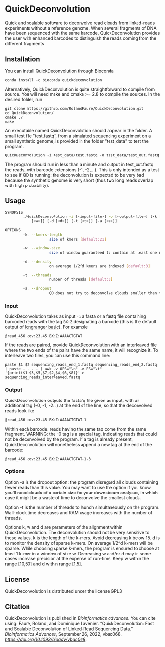 # QuickDeconvolution

Quick and scalable software to deconvolve read clouds from linked-reads experiments without a reference genome. When several fragments of DNA have been sequenced with the same barcode, QuickDeconvolution provides the user with enhanced barcodes to distinguish the reads coming from the different fragments

## Installation

You can install QuickDeconvolution through Bioconda
```
conda install -c bioconda quickdeconvolution
```

Alternatively, QuickDeconvolution is quite straightforward to compile from source.
You will need make and cmake >= 2.8 to compile the sources. In the desired folder, run

```
git clone https://github.com/RolandFaure/QuickDeconvolution.git
cd QuickDeconvolution/
cmake ./
make
```

An executable named QuickDeconvolution should appear in the folder. A small test file "test.fastq", from a simulated sequencing experiment on a small synthetic genome, is provided in the folder "test_data" to test the program.
```
QuickDeconvolution -i test_data/test.fastq -o test_data/test_out.fastq
```
The program should run in less than a minute and output in test_out.fastq the reads, with barcode extensions (-1, -2,...). This is only intended as a test to see if QD is running: the deconvolution is expected to be very bad because the synthetic genome is very short (thus two long reads overlap with high probability).

## Usage

```bash
SYNOPSIS
        ./QuickDeconvolution -i [<input-file>] -o [<output-file>] [-k [<k>]] [-w
            [<w>]] [-d [<d>]] [-t [<t>]] [-a [<a>]]

OPTIONS
        -k, --kmers-length
                    size of kmers [default:21]

        -w, --window-size
                    size of window guaranteed to contain at least one minimizing kmer [default:40]

        -d, --density
                    on average 1/2^d kmers are indexed [default:3]

        -t, --threads
                    number of threads [default:1]

        -a, --dropout
                    QD does not try to deconvolve clouds smaller than this value [default:0]

```

### Input

QuickDeconvolution takes as input `-i` a fasta or a fastq file containing barcoded reads with the tag `BX:Z` designating a barcode (this is the default output of [longranger basic](https://support.10xgenomics.com/genome-exome/software/pipelines/latest/advanced/other-pipelines)). For example
```
@read_456 cov:23.45 BX:Z:AAAACTGTAT
```
If the reads are paired, provide QuickDeconvolution with an interleaved file where the two ends of the pairs have the same name, it will recognize it. To interleave two files, you can use this command line: 
```
paste $1 $2 sequencing_reads_end_1.fastq sequencing_reads_end_2.fastq | paste - - - - | awk -v OFS="\n" -v FS="\t" '{print($1,$3,$5,$7,$2,$4,$6,$8)}' > sequencing_reads_interleaved.fastq
```

### Output

QuickDeconvolution outputs the fasta/q file given as input, with an additional tag (-0, -1, -2...) at the end of the line, so that the deconvolved reads look like 
```
@read_456 cov:23.45 BX:Z:AAAACTGTAT-1
```
Within each barcode, reads having the same tag come from the same fragment. WARNING: the -0 tag is a special tag, indicating reads that could not be deconvolved by the program. If a tag is already present, QuickDeconvolution will nonetheless append a new tag at the end of the barcode:
```
@read_456 cov:23.45 BX:Z:AAAACTGTAT-1-3
```

### Options

Option -a is the dropout option: the program disregard all clouds containing fewer reads than this value. You may want to use the option if you know you'll need clouds of a certain size for your downstream analyses, in which case it might be a waste of time to deconvolve the smallest clouds.

Option -t is the number of threads to launch simultaneously on the program. Wall-clock time decreases and RAM usage increases with the number of threads.

Options k, w and d are parameters of the alignment within QuickDeconvolution. The deconvolution should not be very sensitive to these values. 
k is the length of the k-mers. Avoid decreasing k below 15. 
d is to monitor the density of sparse k-mers. On average 1/2^d k-mers will be sparse.
While choosing sparse k-mers, the program is ensured to choose at least 1 k-mer in a window of size w.
Decreasing w and/or d may in some cases increase precision at the expense of run-time. Keep w within the range [10,50] and d within range [1,5].

## License

QuickDeconvolution is distributed under the license GPL3

## Citation

QuickDeconvolution is published in *Bioinformatics advances*. You can cite using:
Faure, Roland, and Dominique Lavenier. “QuickDeconvolution: Fast and Scalable Deconvolution of Linked-Read Sequencing Data.” *Bioinformatics Advances*, September 26, 2022, vbac068. _https://doi.org/10.1093/bioadv/vbac068_.


